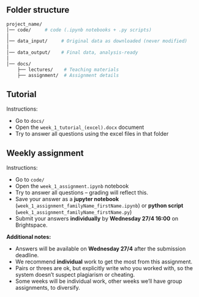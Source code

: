 ## Folder structure


```bash
project_name/
│── code/     # code (.ipynb notebooks + .py scripts)
│
│── data_input/     # Original data as downloaded (never modified)
│
│── data_output/    # Final data, analysis-ready
│
│── docs/
    ├── lectures/    # Teaching materials
    ├── assignment/  # Assignment details
```


## Tutorial

Instructions:
- Go to `docs/`
- Open the `week_1_tutorial_(excel).docx` document
- Try to answer all questions using the excel files in that folder


## Weekly assignment

Instructions:
- Go to `code/`
- Open the `week_1_assignment.ipynb` notebook
- Try to answer all questions – grading will reflect this.
- Save your answer as a **jupyter notebook** (`week_1_assignment_familyName_firstName.ipynb`) or **python script** (`week_1_assignment_familyName_firstName.py`)
- Submit your answers **individually** by **Wednesday 27/4 16:00** on Brightspace.

**Additional notes:**
- Answers will be available on **Wednesday 27/4** after the submission deadline.
- We recommend **individual** work to get the most from this assignment.
- Pairs or threes are ok, but explicitly write who you worked with, so the system doesn’t suspect plagiarism or cheating.
- Some weeks will be individual work, other weeks we’ll have group assignments, to diversify.
